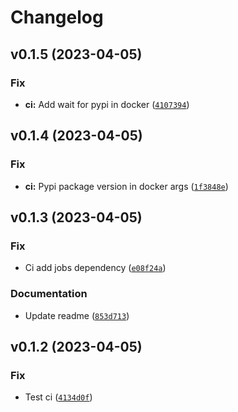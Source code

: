 # Changelog

<!--next-version-placeholder-->

## v0.1.5 (2023-04-05)
### Fix
* **ci:** Add wait for pypi in docker ([`4107394`](https://github.com/karma-git/h-cli/commit/41073949ea947615d852433261e6148d1257ebc1))

## v0.1.4 (2023-04-05)
### Fix
* **ci:** Pypi package version in docker args ([`1f3848e`](https://github.com/karma-git/h-cli/commit/1f3848ec7ffbedf4e8567e2d5b123640ab71b560))

## v0.1.3 (2023-04-05)
### Fix
* Ci add jobs dependency ([`e08f24a`](https://github.com/karma-git/h-cli/commit/e08f24a2c2995800b2c15ef0157e99f488a7be3f))

### Documentation
* Update readme ([`853d713`](https://github.com/karma-git/h-cli/commit/853d713adf593151dcb2ef89a6cd1234327cdf36))

## v0.1.2 (2023-04-05)
### Fix
* Test ci ([`4134d0f`](https://github.com/karma-git/h-cli/commit/4134d0fb663287a98c1cb10bf5f904c65ea35529))
